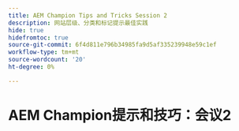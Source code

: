 ```yaml
---
title: AEM Champion Tips and Tricks Session 2
description: 网站层级、分类和标记提示最佳实践
hide: true
hidefromtoc: true
source-git-commit: 6f4d811e796b34985fa9d5af335239948e59c1ef
workflow-type: tm+mt
source-wordcount: '20'
ht-degree: 0%

---
```



# AEM Champion提示和技巧：会议2
